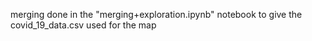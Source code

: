 merging done in the "merging+exploration.ipynb" notebook to give the covid_19_data.csv used for the map

